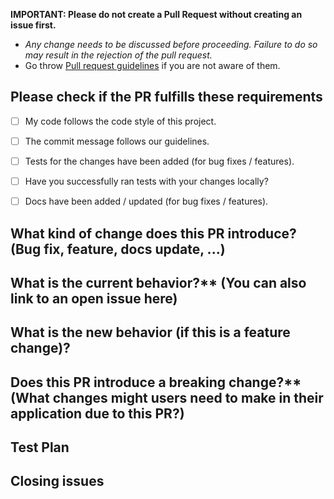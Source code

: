 **IMPORTANT: Please do not create a Pull Request without creating an issue first.**
- *Any change needs to be discussed before proceeding. Failure to do so may result in the rejection of the pull request.*
- Go throw [Pull request guidelines](./pull-request-guidelines.md) if you are not aware of them.

## Please check if the PR fulfills these requirements
- [ ] My code follows the code style of this project.
- [ ] The commit message follows our guidelines.
- [ ] Tests for the changes have been added (for bug fixes / features).
- [ ] Have you successfully ran tests with your changes locally?
- [ ] Docs have been added / updated (for bug fixes / features).


## What kind of change does this PR introduce? (Bug fix, feature, docs update, ...)
<!-- Detailed information about this PR -->
<!-- Example: When "Adding a function to do X", explain why it is necessary to have a way to do X. -->


## What is the current behavior?** (You can also link to an open issue here)
<!-- Detailed information on current behaviour -->
<!-- You can skip this if you're fixing a typo or adding an app to the Showcase. -->


## What is the new behavior (if this is a feature change)?
<!-- Detailed information on new behaviour -->
<!-- You can skip this if you're fixing a typo or adding an app to the Showcase. -->



## Does this PR introduce a breaking change?** (What changes might users need to make in their application due to this PR?)
<!-- What adaption need to be done by user if any? -->
<!-- You can skip this if you're fixing a typo or adding an app to the Showcase. -->


## Test Plan
<!-- How to test this PR? Setup information/ testing steps -->


## Closing issues
<!-- Put closes #XXXX in your comment to auto-close the issue that your PR fixes (if such). -->

